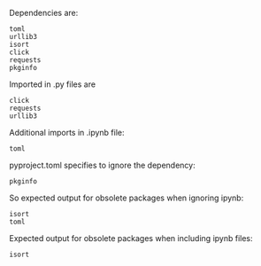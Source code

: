 Dependencies are:

```
toml
urllib3
isort
click
requests
pkginfo
```

Imported in .py files are

```
click
requests
urllib3
```

Additional imports in .ipynb file:

```
toml
```

pyproject.toml specifies to ignore the dependency:

```
pkginfo
```

So expected output for obsolete packages when ignoring ipynb: 

```
isort
toml
```
Expected output for obsolete packages when including ipynb files: 

```
isort
```
